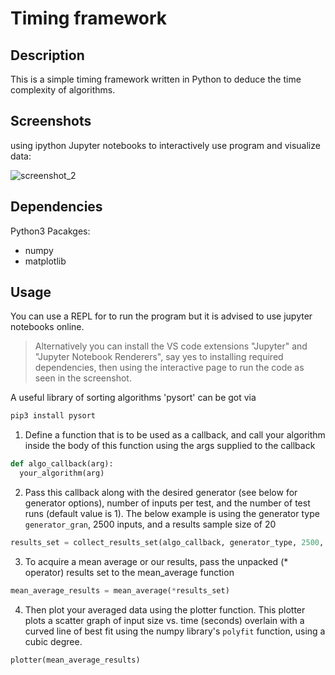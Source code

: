 # Timing framework

## Description

This is a simple timing framework written in Python to deduce the time complexity of algorithms.

## Screenshots

using ipython Jupyter notebooks to interactively use program and visualize data:

![screenshot_2](https://user-images.githubusercontent.com/72313368/156797166-b5341f1d-67e2-4da9-8662-9fad2a578bfb.png)

## Dependencies
Python3 Pacakges:
- numpy
- matplotlib


## Usage

You can use a REPL for to run the program but it is advised to use jupyter notebooks online.

> Alternatively you can install the VS code extensions "Jupyter" and "Jupyter Notebook Renderers", say yes to installing required dependencies, then using the interactive page to run the code as seen in the screenshot.

A useful library of sorting algorithms 'pysort' can be got via 

```bash
pip3 install pysort
```

1. Define a function that is to be used as a callback, and call your algorithm inside the body of this function using the args supplied to the callback

```python
def algo_callback(arg):
  your_algorithm(arg)
```

2. Pass this callback along with the desired generator (see below for generator options), number of inputs per test, and the number of test runs (default value is 1). The below example is using the generator type `generator_gran`, 2500 inputs, and a results sample size of 20

```python
results_set = collect_results_set(algo_callback, generator_type, 2500, 20)
```

3. To acquire a mean average or our results, pass the unpacked (* operator) results set to the mean_average function

```python
mean_average_results = mean_average(*results_set)
```

4. Then plot your averaged data using the plotter function. This plotter plots a scatter graph of input size vs. time (seconds) overlain with a curved line of best fit using the numpy library's `polyfit` function, using a cubic degree.

```python
plotter(mean_average_results)
```
